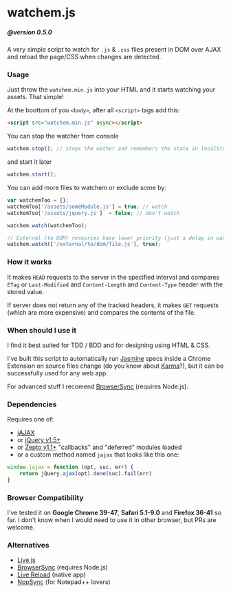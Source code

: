 watchem.js
==========

##### @version 0.5.0

A very simple script to watch for `.js` & `.css` files present in DOM
over AJAX and reload the page/CSS when changes are detected.

### Usage

Just throw the `watchem.min.js` into your HTML and it starts watching your assets.
That simple!


At the boottom of you `<body>`, after all `<script>` tags add this:

```html
<script src="watchem.min.js" async></script>
```


You can stop the watcher from console

```js
watchem.stop(); // stops the wather and remembers the state in localStorage
```

and start it later

```js
watchem.start();
```


You can add more files to watchem or exclude some by:

```js
var watchemToo = {};
watchemToo['/assets/someModule.js'] = true; // watch
watchemToo['/assets/jquery.js']  = false; // don't watch

watchem.watch(watchemToo);

// External (to DOM) resources have lower priority (just a delay in watching)
watchem.watch(['/external/to/dom/file.js'], true);
```

### How it works

It makes `HEAD` requests to the server in the specified interval and compares
`ETag` or `Last-Modified` and `Content-Length` and `Content-Type` header with the stored value.

If server does not return any of the tracked headers, it makes
`GET` requests (which are more expensive) and compares the contents of the file.

### When should I use it

I find it best suited for TDD / BDD and for designing using HTML & CSS.

I've built this script to automatically run [Jasmine](http://jasmine.github.io/)
specs inside a Chrome Extension on source files change
(do you know about [Karma](http://karma-runner.github.io/)?),
but it can be successfully used for any web app.

For advanced stuff I recomend [BrowserSync](http://www.browsersync.io/) (requires Node.js).

### Dependencies

Requires one of:

- [jAJAX](https://github.com/duzun/jAJAX)
- or [jQuery v1.5+](http://api.jquery.com/jquery.ajax/)
- or [Zepto v1.1+](http://zeptojs.com/#$.ajax) "callbacks" and "deferred" modules loaded
- or a custom method named `jajax` that looks like this one:
```js
window.jajax = function (opt, suc, err) {
    return jQuery.ajax(opt).done(suc).fail(err)
}
```

### Browser Compatibility

I've tested it on **Google Chrome 39-47**, **Safari 5.1-9.0** and **Firefox 36-41** so far.
I don't know when I would need to use it in other browser, but PRs are welcome.

### Alternatives

- [Live.js](http://www.livejs.com/)
- [BrowserSync](http://www.browsersync.io/) (requires Node.js)
- [Live Reload](http://livereload.com/) (native app)
- [NppSync](https://github.com/duzun/NppSync) (for Notepad++ lovers)
